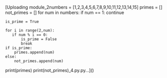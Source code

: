 [Uploading module_2numbers = [1,2,3,4,5,6,7,8,9,10,11,12,13,14,15]
primes = []
not_primes = []
for num in numbers:
    if num == 1:
        continue

    is_prime = True

    for i in range(2,num):
       if num % i == 0:
           is_prime = False
           break
    if is_prime:
        primes.append(num)
    else:
        not_primes.append(num)

print(primes)
print(not_primes)_4.ру.py…]()
